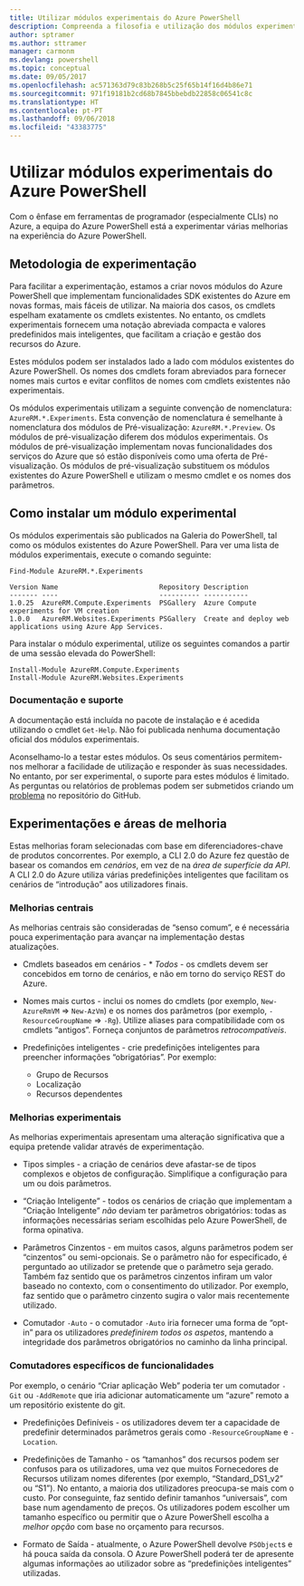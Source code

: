 ```yaml
---
title: Utilizar módulos experimentais do Azure PowerShell
description: Compreenda a filosofia e utilização dos módulos experimentais do Azure PowerShell.
author: sptramer
ms.author: sttramer
manager: carmonm
ms.devlang: powershell
ms.topic: conceptual
ms.date: 09/05/2017
ms.openlocfilehash: ac571363d79c83b268b5c25f65b14f16d4b86e71
ms.sourcegitcommit: 971f19181b2cd68b7845bbebdb22858c06541c8c
ms.translationtype: HT
ms.contentlocale: pt-PT
ms.lasthandoff: 09/06/2018
ms.locfileid: "43383775"
---
```

# <a name="using-experimental-azure-powershell-modules"></a>Utilizar módulos experimentais do Azure PowerShell

Com o ênfase em ferramentas de programador (especialmente CLIs) no Azure, a equipa do Azure PowerShell está a experimentar várias melhorias na experiência do Azure PowerShell.

## <a name="experimentation-methodology"></a>Metodologia de experimentação

Para facilitar a experimentação, estamos a criar novos módulos do Azure PowerShell que implementam funcionalidades SDK existentes do Azure em novas formas, mais fáceis de utilizar. Na maioria dos casos, os cmdlets espelham exatamente os cmdlets existentes. No entanto, os cmdlets experimentais fornecem uma notação abreviada compacta e valores predefinidos mais inteligentes, que facilitam a criação e gestão dos recursos do Azure.

Estes módulos podem ser instalados lado a lado com módulos existentes do Azure PowerShell. Os nomes dos cmdlets foram abreviados para fornecer nomes mais curtos e evitar conflitos de nomes com cmdlets existentes não experimentais.

Os módulos experimentais utilizam a seguinte convenção de nomenclatura: `AzureRM.*.Experiments`. Esta convenção de nomenclatura é semelhante à nomenclatura dos módulos de Pré-visualização: `AzureRM.*.Preview`. Os módulos de pré-visualização diferem dos módulos experimentais. Os módulos de pré-visualização implementam novas funcionalidades dos serviços do Azure que só estão disponíveis como uma oferta de Pré-visualização. Os módulos de pré-visualização substituem os módulos existentes do Azure PowerShell e utilizam o mesmo cmdlet e os nomes dos parâmetros.

## <a name="how-to-install-an-experimental-module"></a>Como instalar um módulo experimental

Os módulos experimentais são publicados na Galeria do PowerShell, tal como os módulos existentes do Azure PowerShell. Para ver uma lista de módulos experimentais, execute o comando seguinte:

```azurepowershell-interactive
Find-Module AzureRM.*.Experiments
```

```output
Version Name                         Repository Description
------- ----                         ---------- -----------
1.0.25  AzureRM.Compute.Experiments  PSGallery  Azure Compute experiments for VM creation
1.0.0   AzureRM.Websites.Experiments PSGallery  Create and deploy web applications using Azure App Services.
```

Para instalar o módulo experimental, utilize os seguintes comandos a partir de uma sessão elevada do PowerShell:

```azurepowershell-interactive
Install-Module AzureRM.Compute.Experiments
Install-Module AzureRM.Websites.Experiments
```

### <a name="documentation-and-support"></a>Documentação e suporte

A documentação está incluída no pacote de instalação e é acedida utilizando o cmdlet `Get-Help`. Não foi publicada nenhuma documentação oficial dos módulos experimentais.

Aconselhamo-lo a testar estes módulos. Os seus comentários permitem-nos melhorar a facilidade de utilização e responder às suas necessidades. No entanto, por ser experimental, o suporte para estes módulos é limitado. As perguntas ou relatórios de problemas podem ser submetidos criando um [problema](https://github.com/Azure/azure-powershell/issues) no repositório do GitHub.

## <a name="experiments-and-areas-of-improvement"></a>Experimentações e áreas de melhoria

Estas melhorias foram selecionadas com base em diferenciadores-chave de produtos concorrentes. Por exemplo, a CLI 2.0 do Azure fez questão de basear os comandos em _cenários_, em vez de na _área de superfície da API_.
A CLI 2.0 do Azure utiliza várias predefinições inteligentes que facilitam os cenários de “introdução” aos utilizadores finais.

### <a name="core-improvements"></a>Melhorias centrais

As melhorias centrais são consideradas de “senso comum”, e é necessária pouca experimentação para avançar na implementação destas atualizações.

- Cmdlets baseados em cenários - * *Todos* - os cmdlets devem ser concebidos em torno de cenários, e não em torno do serviço REST do Azure.

- Nomes mais curtos - inclui os nomes do cmdlets (por exemplo, `New-AzureRmVM` => `New-AzVm`) e os nomes dos parâmetros (por exemplo, `-ResourceGroupName` => `-Rg`). Utilize aliases para compatibilidade com os cmdlets “antigos”. Forneça conjuntos de parâmetros _retrocompatíveis_.

- Predefinições inteligentes - crie predefinições inteligentes para preencher informações “obrigatórias”. Por exemplo:
  - Grupo de Recursos
  - Localização
  - Recursos dependentes

### <a name="experimental-improvements"></a>Melhorias experimentais

As melhorias experimentais apresentam uma alteração significativa que a equipa pretende validar através de experimentação.

- Tipos simples - a criação de cenários deve afastar-se de tipos complexos e objetos de configuração. Simplifique a configuração para um ou dois parâmetros.

- “Criação Inteligente” - todos os cenários de criação que implementam a “Criação Inteligente” _não_ deviam ter parâmetros obrigatórios: todas as informações necessárias seriam escolhidas pelo Azure PowerShell, de forma opinativa.

- Parâmetros Cinzentos - em muitos casos, alguns parâmetros podem ser “cinzentos” ou semi-opcionais. Se o parâmetro não for especificado, é perguntado ao utilizador se pretende que o parâmetro seja gerado. Também faz sentido que os parâmetros cinzentos infiram um valor baseado no contexto, com o consentimento do utilizador.
  Por exemplo, faz sentido que o parâmetro cinzento sugira o valor mais recentemente utilizado.

- Comutador `-Auto` - o comutador `-Auto` iria fornecer uma forma de “opt-in” para os utilizadores _predefinirem todos os aspetos_, mantendo a integridade dos parâmetros obrigatórios no caminho da linha principal.

### <a name="feature-specific-switches"></a>Comutadores específicos de funcionalidades

Por exemplo, o cenário “Criar aplicação Web” poderia ter um comutador `-Git` ou `-AddRemote` que iria adicionar automaticamente um “azure” remoto a um repositório existente do git.

- Predefinições Definíveis - os utilizadores devem ter a capacidade de predefinir determinados parâmetros gerais como `-ResourceGroupName` e `-Location`.

- Predefinições de Tamanho - os “tamanhos” dos recursos podem ser confusos para os utilizadores, uma vez que muitos Fornecedores de Recursos utilizam nomes diferentes (por exemplo, “Standard\_DS1\_v2” ou “S1”). No entanto, a maioria dos utilizadores preocupa-se mais com o custo. Por conseguinte, faz sentido definir tamanhos “universais”, com base num agendamento de preços. Os utilizadores podem escolher um tamanho específico ou permitir que o Azure PowerShell escolha a _melhor opção_ com base no orçamento para recursos.

- Formato de Saída - atualmente, o Azure PowerShell devolve `PSObject`s e há pouca saída da consola. O Azure PowerShell poderá ter de apresente algumas informações ao utilizador sobre as “predefinições inteligentes” utilizadas.
